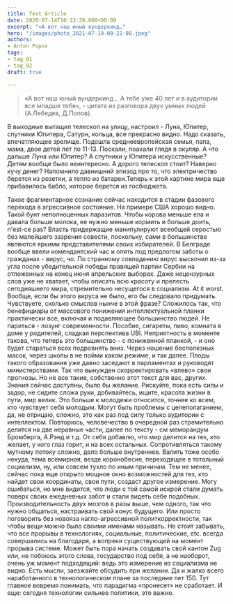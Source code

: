 ```yaml
---
title: Test Article
date: 2020-07-14T10:13:39.000+00:00
excerpt: "«А вот наш юный вундеркинд…"
hero: "/images/photo_2021-07-19-00-22-08.jpeg"
authors:
- Anton Popov
tags:
- tag_01
- tag_02
draft: true

---
```

> «А вот наш юный вундеркинд…
> А тебе уже 40 лет и в аудитории все младше тебя», - цитата из разговора двух умных людей (А.Лебедев, Д.Попов).

В выходные вытащил телескоп на улицу, настроил - Луна, Юпитер, спутники Юпитера, Сатурн, кольца, все прекрасно видно. Надо сказать, впечатляющее зрелище. Подошла среднеевропейская семья, папа, мама, двое детей лет по 11-13. Поохали, поахали глядя в окуляр.
А что дальше Луна или Юпитер? А спутники у Юпитера искусственные? Детям вообще было неинтересно. А дорого телескоп стоит? Наверно кучу денег?
Напомнило давнишний эпизод про то, что электричество берется из розетки, а тепло из батареи.Теперь к этой картине мира еще прибавилось бабло, которое берется из госбюджета.

Такое фрагментарное сознание сейчас находится в стадии фазового перехода в агрессивное состояние. На примере США хорошо видно. Такой бунт неполноценных паразитов. Чтобы корова меньше ела и давала больше молока, ее нужно меньше кормить и больше доить, n'est-ce pas? Власть придержащие манипулируют всеобщей серостью без малейшего зазрения совести, поскольку, сами в большинстве являются яркими представителями своих избирателей. В Белграде вообще ввели комендантский час и опять под предлогом заботы о гражданах - вирус, чо. По странному совпадению вирус выскочил из-за угла после убедительной победы правящей партии Сербии на отложенных на конец июня апрельских выборах. Даже нецензурных слов уже не хватает, чтобы описать всю красоту и прелесть сегодняшнего мира, стремительно несущегося в социализм. At it worst. Вообще, если бы этого вируса не было, его бы следовало придумать. Чувствуете, сколько смыслов нынче в этой фразе? Сложилось так, что бенефициары от массового понижения интеллектуальной планки практически все, включая и подавляющее большинство людей. Не париться - лозунг современности. Пособие, сигареты, пиво, комната в доме у родителей, сладкая перспектива UBI. Неприятность в моменте такова, что теперь это большинство - с пониженной планкой, - и оно будет стараться всех подровнять вниз. Через ношение бесполезных масок, через школы в не пойми каком режиме, и так далее. Плоды такого образования уже давно заседают в парламентах и руководят министерствами. Так что вынужден скорректировать «влево» свои прогнозы. Но не все такие, собственно этот текст для вас, других. Знания сейчас доступны, было бы желание. Рискуйте, пока есть силы и задор, не сидите сложа руки, добивайтесь, ищите, красота жизни в пути, мир велик. Это больше к молодежи относится, точнее ко всем, кто чувствует себя молодым. Могут быть проблемы с целеполаганием, да, не отрицаю, сложно, это как раз под силу только аудитории с интеллектом. Повторюсь, человечество в очередной раз стремительно делится на две неравные части, далее по тексту - см меморандум Бромберга, А.Рэнд и т.д. От себя добавлю, что мир делится на тех, кто желает, у кого глаз горит, и на всех остальных. Сопротивляться такому мутному потоку сложно, дело больше внутреннее. Валить тоже особо некуда, тема всемирная, везде коронобесие, переходящее в тотальный социализм, ну, или совсем тухло по иным причинам. Тем не менее, сейчас пока еще открыто мощное окно возможностей для тех, кто найдет свои координаты, свои пути, создаст другое измерение. Могу ошибаться, но мне видится, что люди с той самой искрой стали думать поверх своих ежедневных забот и стали видеть себе подобных. Производительность двух мозгов в разы выше, чем одного, так что нужно общаться, настраивать свой конус будущего. Или просто поговорить без новояза нагло-агрессивной политкорректности, так чтобы вещи можно было своими именами называть. Не стоит забывать, что все прорывы в технологиях, социальные, политические, etc. всегда совершались на благодаря, а вопреки существующей на момент прорыва системе. Может быть пора начать создавать свой кантон Zug или, не побоюсь этого слова, государство под себя, а не наоборот, очень уж момент подходящий: ведь это измерение из социализма не видно. Есть мысли, заезжайте обсудить при желании. Да и жалко всего наработанного в технологическом плане за последние лет 150. Тут главное вовремя понимать, что парадигма «пронесет» не сработает. И еще: сегодня технологии сильнее политики, это важно.